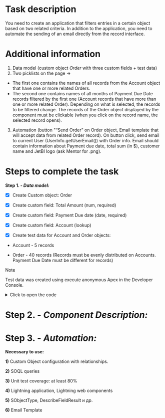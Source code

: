 # Task description
You need to create an application that filters entries in a certain object based on two related criteria. In addition to the application, you need to automate the sending of an email directly from the record interface.

# Additional information
1. Data model (custom object _Order_ with three custom fields + test data)
2. Two picklists on the page ->
- The first one contains the names of all records from the Account object that have one or more related Orders. 
- The second one contains names of all months of Payment Due Date records filtered by the first one (Account records that have more than one or more related Order). Depending on what is selected, the records to be filtered change. The records of the Order object displayed by the component must be clickable (when you click on the record name, the selected record opens).
3. Automation (button "“Send Order” on Order object, Email template that will accept data from related Order record). On button click, send email to current User (UserInfo.getUserEmail()) with Order info. Email should contain information about Payment due date, total sum (in $), customer name and JetBI logo (ask Mentor for .png).

# Steps to complete the task

**Step 1. - _Data model:_**

- [x] Create Custom object: Order

- [x] Create custom field: Total Amount (num, required)

- [x] Create custom field: Payment Due date (date, required)

- [x] Create custom field: Account (lookup)

- [x] Create test data for Account and Order objects:

- Account - 5 records

- Order - 40 records (Records must be evenly distributed on Accounts.  Payment Due Date must be different for records)

> [!NOTE]
> Test data was created using execute anonymous Apex in the Developer Console.
<details>
<summary>Click to open the code</summary>

```
// Create test data: Accounts
List<Account> accounts = new List<Account>();
for(Integer i = 1; i <= 5; i++) {
    accounts.add(new Account(Name = 'Test Account ' + i));
}
insert accounts;
// Check
System.debug('Inserted Accounts: ' + accounts);

// Create test data: Orders
List<Order__c> orders = new List<Order__c>();
for(Integer i = 0; i < 40; i++) {
    Integer accountIndex = Math.mod(i, 5);
    orders.add(new Order__c(
        Total_Amount__c = (i + 1) * 10,
        Payment_Due_Date__c = Date.today().addDays(i),
        Account__c = accounts[accountIndex].Id
    ));
}
insert orders;
// Check
System.debug('Inserted Orders: ' + orders);

```
</details>

# **Step 2. - _Component Description:_**



# **Step 3. - _Automation:_**



**Necessary to use:**

**1)** Custom Object configuration with relationships.

**2)** SOQL queries

**3)** Unit test coverage: at least 80%

**4)** Lightning application, Lightning web components

**5)** SObjectType, DescribeFieldResult и др.

**6)** Email Template




